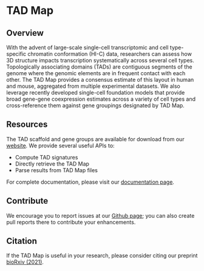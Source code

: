 # TAD Map
## Overview

With the advent of large-scale single-cell transcriptomic and cell type-specific chromatin conformation (HI-C) data, researchers can assess how 3D structure impacts transcription systematically across several cell types. Topologically associating domains (TADs) are contiguous segments of the genome where the genomic elements are in frequent contact with each other. The TAD Map provides a consensus estimate of this layout in human and mouse, aggregated from multiple experimental datasets. We also leverage recently developed single-cell foundation models that provide broad gene-gene coexpression estimates across a variety of cell types and cross-reference them against gene groupings designated by TAD Map. 

## Resources

The TAD scaffold and gene groups are available for download from our [website](https://singhlab.net/tadmap/). We provide several useful APIs to:
- Compute TAD signatures
- Directly retrieve the TAD Map
- Parse results from TAD Map files

For complete documentation, please visit our [documentation page](https://tadmap.readthedocs.io/en/latest/overview.html).



## Contribute

We encourage you to report issues at our [Github page](https://github.com/rs239/tadmap); you can also create pull reports there to contribute your enhancements.

## Citation

If the TAD Map is useful in your research, please consider citing our preprint [bioRxiv (2021)](https://doi.org/10.1101/2021.10.28.466333).